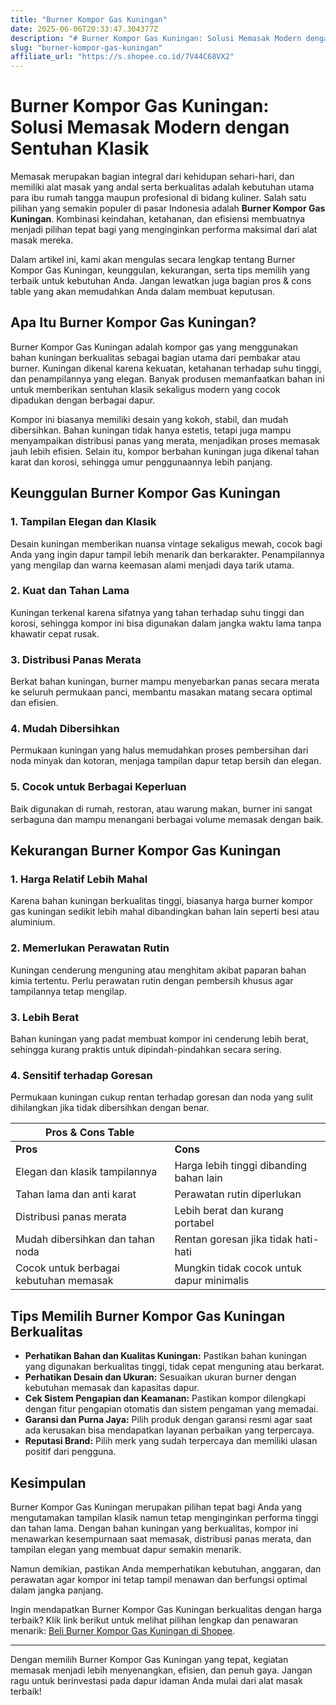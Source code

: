 ```yaml
---
title: "Burner Kompor Gas Kuningan"
date: 2025-06-06T20:33:47.304377Z
description: "# Burner Kompor Gas Kuningan: Solusi Memasak Modern dengan Sentuhan Klasik..."
slug: "burner-kompor-gas-kuningan"
affiliate_url: "https://s.shopee.co.id/7V44C68VX2"
---
```

# Burner Kompor Gas Kuningan: Solusi Memasak Modern dengan Sentuhan Klasik

Memasak merupakan bagian integral dari kehidupan sehari-hari, dan memiliki alat masak yang andal serta berkualitas adalah kebutuhan utama para ibu rumah tangga maupun profesional di bidang kuliner. Salah satu pilihan yang semakin populer di pasar Indonesia adalah **Burner Kompor Gas Kuningan**. Kombinasi keindahan, ketahanan, dan efisiensi membuatnya menjadi pilihan tepat bagi yang menginginkan performa maksimal dari alat masak mereka.

Dalam artikel ini, kami akan mengulas secara lengkap tentang Burner Kompor Gas Kuningan, keunggulan, kekurangan, serta tips memilih yang terbaik untuk kebutuhan Anda. Jangan lewatkan juga bagian pros & cons table yang akan memudahkan Anda dalam membuat keputusan.

## Apa Itu Burner Kompor Gas Kuningan?

Burner Kompor Gas Kuningan adalah kompor gas yang menggunakan bahan kuningan berkualitas sebagai bagian utama dari pembakar atau burner. Kuningan dikenal karena kekuatan, ketahanan terhadap suhu tinggi, dan penampilannya yang elegan. Banyak produsen memanfaatkan bahan ini untuk memberikan sentuhan klasik sekaligus modern yang cocok dipadukan dengan berbagai dapur.

Kompor ini biasanya memiliki desain yang kokoh, stabil, dan mudah dibersihkan. Bahan kuningan tidak hanya estetis, tetapi juga mampu menyampaikan distribusi panas yang merata, menjadikan proses memasak jauh lebih efisien. Selain itu, kompor berbahan kuningan juga dikenal tahan karat dan korosi, sehingga umur penggunaannya lebih panjang.

## Keunggulan Burner Kompor Gas Kuningan

### 1. Tampilan Elegan dan Klasik
Desain kuningan memberikan nuansa vintage sekaligus mewah, cocok bagi Anda yang ingin dapur tampil lebih menarik dan berkarakter. Penampilannya yang mengilap dan warna keemasan alami menjadi daya tarik utama.

### 2. Kuat dan Tahan Lama
Kuningan terkenal karena sifatnya yang tahan terhadap suhu tinggi dan korosi, sehingga kompor ini bisa digunakan dalam jangka waktu lama tanpa khawatir cepat rusak.

### 3. Distribusi Panas Merata
Berkat bahan kuningan, burner mampu menyebarkan panas secara merata ke seluruh permukaan panci, membantu masakan matang secara optimal dan efisien.

### 4. Mudah Dibersihkan
Permukaan kuningan yang halus memudahkan proses pembersihan dari noda minyak dan kotoran, menjaga tampilan dapur tetap bersih dan elegan.

### 5. Cocok untuk Berbagai Keperluan
Baik digunakan di rumah, restoran, atau warung makan, burner ini sangat serbaguna dan mampu menangani berbagai volume memasak dengan baik.

## Kekurangan Burner Kompor Gas Kuningan

### 1. Harga Relatif Lebih Mahal
Karena bahan kuningan berkualitas tinggi, biasanya harga burner kompor gas kuningan sedikit lebih mahal dibandingkan bahan lain seperti besi atau aluminium.

### 2. Memerlukan Perawatan Rutin
Kuningan cenderung menguning atau menghitam akibat paparan bahan kimia tertentu. Perlu perawatan rutin dengan pembersih khusus agar tampilannya tetap mengilap.

### 3. Lebih Berat
Bahan kuningan yang padat membuat kompor ini cenderung lebih berat, sehingga kurang praktis untuk dipindah-pindahkan secara sering.

### 4. Sensitif terhadap Goresan
Permukaan kuningan cukup rentan terhadap goresan dan noda yang sulit dihilangkan jika tidak dibersihkan dengan benar.

| Pros & Cons Table |                                              |
|---------------------|----------------------------------------------|
| **Pros**          | **Cons**                                    |
| Elegan dan klasik tampilannya | Harga lebih tinggi dibanding bahan lain      |
| Tahan lama dan anti karat | Perawatan rutin diperlukan                     |
| Distribusi panas merata | Lebih berat dan kurang portabel             |
| Mudah dibersihkan dan tahan noda | Rentan goresan jika tidak hati-hati          |
| Cocok untuk berbagai kebutuhan memasak | Mungkin tidak cocok untuk dapur minimalis |

## Tips Memilih Burner Kompor Gas Kuningan Berkualitas

- **Perhatikan Bahan dan Kualitas Kuningan:** Pastikan bahan kuningan yang digunakan berkualitas tinggi, tidak cepat menguning atau berkarat.
- **Perhatikan Desain dan Ukuran:** Sesuaikan ukuran burner dengan kebutuhan memasak dan kapasitas dapur.
- **Cek Sistem Pengapian dan Keamanan:** Pastikan kompor dilengkapi dengan fitur pengapian otomatis dan sistem pengaman yang memadai.
- **Garansi dan Purna Jaya:** Pilih produk dengan garansi resmi agar saat ada kerusakan bisa mendapatkan layanan perbaikan yang terpercaya.
- **Reputasi Brand:** Pilih merk yang sudah terpercaya dan memiliki ulasan positif dari pengguna.

## Kesimpulan

Burner Kompor Gas Kuningan merupakan pilihan tepat bagi Anda yang mengutamakan tampilan klasik namun tetap menginginkan performa tinggi dan tahan lama. Dengan bahan kuningan yang berkualitas, kompor ini menawarkan kesempurnaan saat memasak, distribusi panas merata, dan tampilan elegan yang membuat dapur semakin menarik.

Namun demikian, pastikan Anda memperhatikan kebutuhan, anggaran, dan perawatan agar kompor ini tetap tampil menawan dan berfungsi optimal dalam jangka panjang.

Ingin mendapatkan Burner Kompor Gas Kuningan berkualitas dengan harga terbaik? Klik link berikut untuk melihat pilihan lengkap dan penawaran menarik: [Beli Burner Kompor Gas Kuningan di Shopee](https://s.shopee.co.id/7V44C68VX2).

---

Dengan memilih Burner Kompor Gas Kuningan yang tepat, kegiatan memasak menjadi lebih menyenangkan, efisien, dan penuh gaya. Jangan ragu untuk berinvestasi pada dapur idaman Anda mulai dari alat masak terbaik!